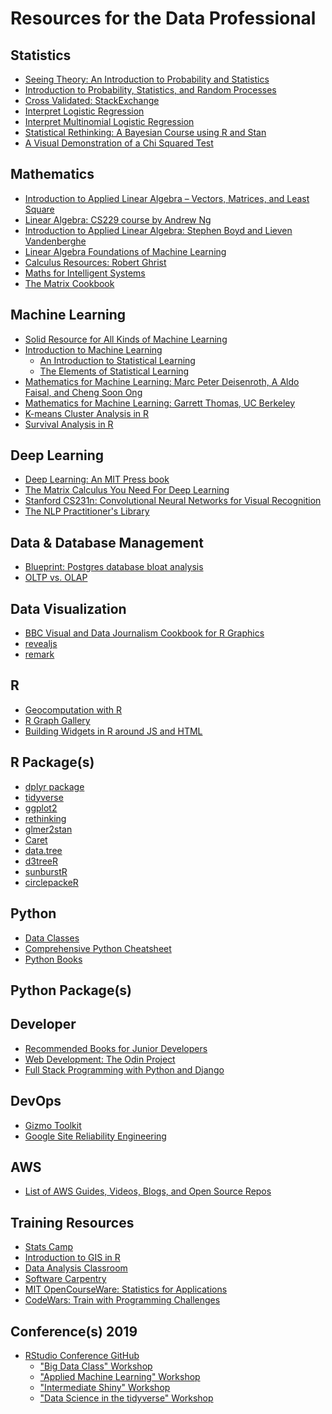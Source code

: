 Resources for the Data Professional
======

Statistics
------
* [Seeing Theory: An Introduction to Probability and Statistics](https://seeing-theory.brown.edu/)
* [Introduction to Probability, Statistics, and Random Processes](https://probabilitycourse.com/)
* [Cross Validated: StackExchange](https://stats.stackexchange.com/)
* [Interpret Logistic Regression](https://stats.idre.ucla.edu/other/mult-pkg/faq/general/faq-how-do-i-interpret-odds-ratios-in-logistic-regression/)
* [Interpret Multinomial Logistic Regression](https://stats.idre.ucla.edu/stata/output/multinomial-logistic-regression-2/)
* [Statistical Rethinking: A Bayesian Course using R and Stan](https://github.com/rmcelreath/statrethinking_winter2019)
* [A Visual Demonstration of a Chi Squared Test](https://myko101.home.blog/2019/03/09/a-visual-demonstration-of-a-chi-squared-test/)


Mathematics
------
* [Introduction to Applied Linear Algebra – Vectors, Matrices, and Least Square](http://web.stanford.edu/~boyd/vmls/)
* [Linear Algebra: CS229 course by Andrew Ng](http://cs229.stanford.edu/section/cs229-linalg.pdf)
* [Introduction to Applied Linear Algebra: Stephen Boyd and Lieven Vandenberghe](http://vmls-book.stanford.edu/vmls.pdf)
* [Linear Algebra Foundations of Machine Learning](https://the-learning-machine.com/article/machine-learning/linear-algebra)
* [Calculus Resources: Robert Ghrist](https://www.math.upenn.edu/~ghrist/BLUE.html#VOL1)
* [Maths for Intelligent Systems](https://ipvs.informatik.uni-stuttgart.de/mlr/marc/teaching/18-Maths/paper.pdf)
* [The Matrix Cookbook](https://www.math.uwaterloo.ca/~hwolkowi/matrixcookbook.pdf)

Machine Learning
------
* [Solid Resource for All Kinds of Machine Learning](https://github.com/brylevkirill/notes/blob/master/Machine%20Learning.md)
* [Introduction to Machine Learning](https://people.eecs.berkeley.edu/~jrs/189/)
  * [An Introduction to Statistical Learning](http://www-bcf.usc.edu/~gareth/ISL/)
  * [The Elements of Statistical Learning](https://web.stanford.edu/~hastie/ElemStatLearn//)
* [Mathematics for Machine Learning: Marc Peter Deisenroth, A Aldo Faisal, and Cheng Soon Ong](https://mml-book.github.io/)
* [Mathematics for Machine Learning: Garrett Thomas, UC Berkeley](https://mml-book.github.io/)
* [K-means Cluster Analysis in R](https://uc-r.github.io/kmeans_clustering)
* [Survival Analysis in R](https://www.emilyzabor.com/tutorials/survival_analysis_in_r_tutorial.html#introduction)

Deep Learning
------
* [Deep Learning: An MIT Press book](https://www.deeplearningbook.org/)
* [The Matrix Calculus You Need For Deep Learning](https://explained.ai/matrix-calculus/index.html)
* [Stanford CS231n: Convolutional Neural Networks for Visual Recognition](http://cs231n.github.io/)
* [The NLP Practitioner's Library](https://github.com/mihail911/nlp-library/blob/master/README.md)

Data & Database Management
------
* [Blueprint: Postgres database bloat analysis](https://about.gitlab.com/handbook/engineering/infrastructure/blueprint/201901-postgres-bloat/)
* [OLTP vs. OLAP](https://www.imaginarycloud.com/blog/oltp-vs-olap/)

Data Visualization
------
* [BBC Visual and Data Journalism Cookbook for R Graphics](https://bbc.github.io/rcookbook/)
* [revealjs](https://github.com/hakimel/reveal.js)
* [remark](https://github.com/gnab/remark)

R
------
* [Geocomputation with R](https://geocompr.robinlovelace.net/)
* [R Graph Gallery](https://www.r-graph-gallery.com/)
* [Building Widgets in R around JS and HTML](http://www.buildingwidgets.com/blog)

R Package(s)
------
* [dplyr package](https://github.com/justmarkham/dplyr-tutorial)
* [tidyverse](https://github.com/michaellevy/tidyverse_talk)
* [ggplot2](https://tutorials.iq.harvard.edu/R/Rgraphics/Rgraphics.html)
* [rethinking](https://github.com/rmcelreath/rethinking)
* [glmer2stan](https://github.com/rmcelreath/glmer2stan)
* [Caret](https://www.machinelearningplus.com/machine-learning/caret-package/)
* [data.tree](https://cran.r-project.org/web/packages/data.tree/vignettes/data.tree.html)
* [d3treeR](https://github.com/d3treeR/d3treeR)
* [sunburstR](https://www.data-to-viz.com/graph/sunburst.html#code)
* [circlepackeR](https://github.com/jeromefroe/circlepackeR)

Python
------
* [Data Classes](https://docs.python.org/3/library/dataclasses.html)
* [Comprehensive Python Cheatsheet](https://gto76.github.io/python-cheatsheet/)
* [Python Books](https://pythonbooks.org/)

Python Package(s)
------

Developer
------
* [Recommended Books for Junior Developers](https://medium.freecodecamp.org/9-books-for-junior-developers-in-2019-e41fc7ecc586?gi=ccfa91f88405)
* [Web Development: The Odin Project](https://www.theodinproject.com/)
* [Full Stack Programming with Python and Django](https://github.com/codexplore-io/crash-course-django)

DevOps
------
* [Gizmo Toolkit](https://github.com/NYTimes/gizmo)
* [Google Site Reliability Engineering](https://landing.google.com/sre/sre-book/toc/)

AWS
------
* [List of AWS Guides, Videos, Blogs, and Open Source Repos](https://www.reddit.com/r/aws/comments/axmxo2/a_curated_list_of_amazon_web_services_aws_guides/)

Training Resources
------
* [Stats Camp](https://www.statscamp.org/)
* [Introduction to GIS in R](https://socialcops.com/courses/introduction-to-gis-r/overview/)
* [Data Analysis Classroom](http://www.dataanalysisclassroom.com/)
* [Software Carpentry](https://software-carpentry.org/)
* [MIT OpenCourseWare: Statistics for Applications](https://ocw.mit.edu/courses/mathematics/18-650-statistics-for-applications-fall-2016/)
* [CodeWars: Train with Programming Challenges](https://www.codewars.com/)

Conference(s)
2019
------
* [RStudio Conference GitHub](https://github.com/rstudio/rstudio-conf)
  * ["Big Data Class" Workshop](https://github.com/rstudio/bigdataclass)
  * ["Applied Machine Learning" Workshop](https://github.com/topepo/rstudio-conf-2019)
  * ["Intermediate Shiny" Workshop](https://github.com/aimeegott/RStudio-Conf-Intermediate-Shiny)
  * ["Data Science in the tidyverse" Workshop](https://github.com/AmeliaMN/data-science-in-tidyverse)
